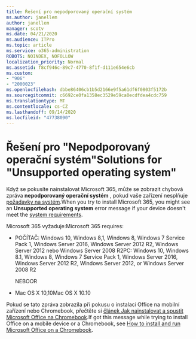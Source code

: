 ```yaml
---
title: Řešení pro nepodporovaný operační systém
ms.author: janellem
author: janellem
manager: scotv
ms.date: 04/21/2020
ms.audience: ITPro
ms.topic: article
ms.service: o365-administration
ROBOTS: NOINDEX, NOFOLLOW
localization_priority: Normal
ms.assetid: f8cf946c-89c7-4770-8f1f-d111e654e6cb
ms.custom:
- "906"
- "2000023"
ms.openlocfilehash: dbbe86406cb1b5d2166e9f5a61df6f0803f5172b
ms.sourcegitcommit: c6692ce0fa1358ec3529e59ca0ecdfdea4cdc759
ms.translationtype: MT
ms.contentlocale: cs-CZ
ms.lasthandoff: 09/14/2020
ms.locfileid: "47738090"
---
```

# <a name="solutions-for-unsupported-operating-system"></a><span data-ttu-id="22b1f-102">Řešení pro "Nepodporovaný operační systém"</span><span class="sxs-lookup"><span data-stu-id="22b1f-102">Solutions for "Unsupported operating system"</span></span>

<span data-ttu-id="22b1f-103">Když se pokusíte nainstalovat Microsoft 365, může se zobrazit chybová zpráva **nepodporovaný operační systém** , pokud vaše zařízení nesplňuje [požadavky na systém](https://products.office.com/office-system-requirements).</span><span class="sxs-lookup"><span data-stu-id="22b1f-103">When you try to install Microsoft 365, you might see an **Unsupported operating system** error message if your device doesn't meet the [system requirements](https://products.office.com/office-system-requirements).</span></span>
  
<span data-ttu-id="22b1f-104">Microsoft 365 vyžaduje:</span><span class="sxs-lookup"><span data-stu-id="22b1f-104">Microsoft 365 requires:</span></span>
  
- <span data-ttu-id="22b1f-105">POČÍTAČ: Windows 10, Windows 8,1, Windows 8, Windows 7 Service Pack 1, Windows Server 2016, Windows Server 2012 R2, Windows Server 2012 nebo Windows Server 2008 R2</span><span class="sxs-lookup"><span data-stu-id="22b1f-105">PC: Windows 10, Windows 8.1, Windows 8, Windows 7 Service Pack 1, Windows Server 2016, Windows Server 2012 R2, Windows Server 2012, or Windows Server 2008 R2</span></span>

    <span data-ttu-id="22b1f-106">NEBO</span><span class="sxs-lookup"><span data-stu-id="22b1f-106">OR</span></span>

- <span data-ttu-id="22b1f-107">Mac OS X 10,10</span><span class="sxs-lookup"><span data-stu-id="22b1f-107">Mac OS X 10.10</span></span>

<span data-ttu-id="22b1f-108">Pokud se tato zpráva zobrazila při pokusu o instalaci Office na mobilní zařízení nebo Chromebook, přečtěte si [článek Jak nainstalovat a spustit Microsoft Office na Chromebook](https://support.office.com/article/32f14a23-2c1a-4579-b973-d4b1d78561ad?wt.mc_id=Alchemy_ClientDIA).</span><span class="sxs-lookup"><span data-stu-id="22b1f-108">If got this message while trying to install Office on a mobile device or a Chromebook, see [How to install and run Microsoft Office on a Chromebook](https://support.office.com/article/32f14a23-2c1a-4579-b973-d4b1d78561ad?wt.mc_id=Alchemy_ClientDIA).</span></span>
  